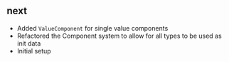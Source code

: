 ## next
- Added `ValueComponent` for single value components
- Refactored the Component system to allow for all types to be used as init data
- Initial setup